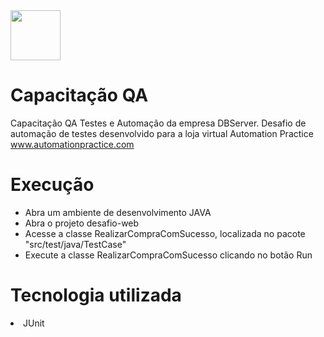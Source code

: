 <img src="https://user-images.githubusercontent.com/38113015/110805359-c4c9de00-825f-11eb-991e-25f4c98e1518.png" width="80"> 

# Capacitação QA
Capacitação QA Testes e Automação da empresa DBServer.
Desafio de automação de testes desenvolvido para a loja virtual Automation Practice www.automationpractice.com

# Execução
<ul>
  <li>Abra um ambiente de desenvolvimento JAVA</li>
  <li>Abra o projeto desafio-web</li>
  <li>Acesse a classe RealizarCompraComSucesso, localizada no pacote "src/test/java/TestCase" </li>
  <li>Execute a classe RealizarCompraComSucesso clicando no botão Run</li>
</ul>

# Tecnologia utilizada
<li>JUnit</li>



